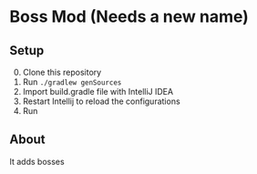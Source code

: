 # Boss Mod (Needs a new name)

## Setup

0. Clone this repository
1. Run `./gradlew genSources`
2. Import build.gradle file with IntelliJ IDEA
3. Restart Intellij to reload the configurations
4. Run

## About
It adds bosses
